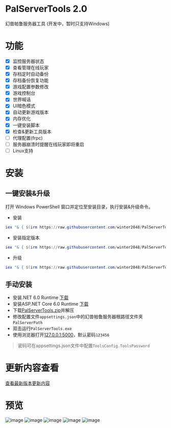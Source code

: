 # PalServerTools 2.0
幻兽帕鲁服务器工具 (开发中，暂时只支持Windows)

# 功能
- [x] 监控服务器状态
- [x] 查看管理在线玩家
- [x] 存档定时自动备份
- [x] 存档备份恢复功能
- [x] 游戏配置参数修改
- [x] 游戏控制台
- [x] 世界喊话
- [x] UI暗色模式
- [x] 自动更新游戏版本
- [x] 内存优化
- [x] 一键安装脚本
- [x] 检查&更新工具版本
- [ ] 代理配置(frpc)
- [ ] 服务器崩溃时提醒在线玩家即将重启
- [ ] Linux支持

# 安装

## 一键安装&升级

打开 Windows PowerShell 窗口并定位至安装目录，执行安装&升级命令。

- 安装
``` powershell
iex "& { $(irm https://raw.githubusercontent.com/winter2048/PalServerTools/master/install.ps1) }"
```

- 安装指定版本
``` powershell
iex "& { $(irm https://raw.githubusercontent.com/winter2048/PalServerTools/master/install.ps1) } -Version v2.0.0"
```

- 升级
``` powershell
iex "& { $(irm https://raw.githubusercontent.com/winter2048/PalServerTools/master/install.ps1) } -Update"
```

## 手动安装

- 安装.NET 6.0 Runtime [下载](https://dotnet.microsoft.com/zh-cn/download/dotnet/thank-you/runtime-6.0.26-windows-x64-installer)
- 安装ASP.NET Core 6.0 Runtime [下载](https://dotnet.microsoft.com/zh-cn/download/dotnet/thank-you/runtime-aspnetcore-6.0.26-windows-x64-installer)
- 下载[PalServerTools.zip](https://github.com/winter2048/PalServerTools/releases)并解压
- 修改配置文件`appsettings.json`中的幻兽帕鲁服务器根路径文件夹`PalServerPath`
- 双击运行`PalServerTools.exe`
- 使用浏览器打开[127.0.0.1:5000](http:127.0.0.1:5000)，默认密码`123456`

> 密码可在appsettings.json文件中配置`ToolsConfig.ToolsPassword`

# 更新内容查看

[查看最新版本更新内容](./ReleaseNotes.md)

# 预览
![image](https://github.com/winter2048/PalServerTools/assets/31879147/1c7fc6ba-2acd-43eb-84cf-d88bd6b67968)
![image](https://github.com/winter2048/PalServerTools/assets/31879147/8794e5a6-252b-425c-afe5-fead6ecdb1f2)
![image](https://github.com/winter2048/PalServerTools/assets/31879147/720b88d4-fb61-437b-ac8b-04af6b546799)
![image](https://github.com/winter2048/PalServerTools/assets/31879147/2a764d53-0107-4791-ab5b-53f646de3727)
![image](https://github.com/winter2048/PalServerTools/assets/31879147/eb90bf24-6b45-4580-9c04-3ded442f3abc)


